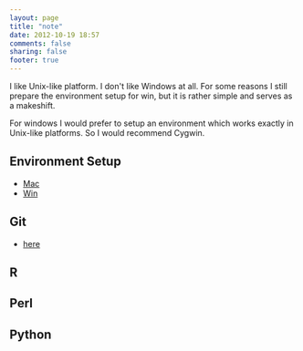 ```yaml
---
layout: page
title: "note"
date: 2012-10-19 18:57
comments: false
sharing: false
footer: true
---
```


I like Unix-like platform. I don't like Windows at all. For some reasons I still prepare the environment setup for win, but it is rather simple and serves as a makeshift. 

For windows I would prefer to setup an environment which works exactly in Unix-like platforms. So I would recommend Cygwin.

## Environment Setup

* [Mac][macenv]
* [Win][winenv]

[macenv]: /note/macenv
[winenv]: /note/winenv


## Git
* [here][git]

[git]:/note/git

## R

## Perl

## Python



